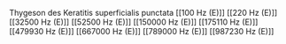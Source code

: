 Thygeson des Keratitis superficialis punctata
[[100 Hz (E)]]
[[220 Hz (E)]]
[[32500 Hz (E)]]
[[52500 Hz (E)]]
[[150000 Hz (E)]]
[[175110 Hz (E)]]
[[479930 Hz (E)]]
[[667000 Hz (E)]]
[[789000 Hz (E)]]
[[987230 Hz (E)]]
